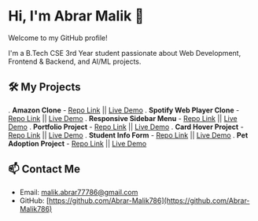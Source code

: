 # Hi, I'm Abrar Malik 👋
Welcome to my GitHub profile!

I'm a B.Tech CSE 3rd Year student passionate about Web Development, Frontend & Backend, and AI/ML projects.

## 🛠️ My Projects

. **Amazon Clone** - [Repo Link](https://github.com/Abrar-Malik786/amazon-clone) || [Live Demo](https://abrar-malik786.github.io/amazon-clone/)
. **Spotify Web Player Clone** - [Repo Link](https://github.com/Abrar-Malik786/spotify-web-player-clone) || [Live Demo](https://abrar-malik786.github.io/spotify-web-player-clone/)
. **Responsive Sidebar Menu** - [Repo Link](https://github.com/Abrar-Malik786/responsive-sidebar-menu) || [Live Demo](https://abrar-malik786.github.io/responsive-sidebar-menu/)
. **Portfolio Project** - [Repo Link](https://github.com/Abrar-Malik786/portfolio-project) || [Live Demo](https://abrar-malik786.github.io/portfolio-project/)
. **Card Hover Project** - [Repo Link](https://github.com/Abrar-Malik786/card-hover-project) || [Live Demo](https://abrar-malik786.github.io/card-hover-project/)
. **Student Info Form** - [Repo Link](https://github.com/Abrar-Malik786/html-student-info-form) || [Live Demo](https://abrar-malik786.github.io/html-student-info-form/)
. **Pet Adoption Project** - [Repo Link](https://github.com/Abrar-Malik786/pet-adoption) || [Live Demo](https://abrar-malik786.github.io/pet-adoption/)


## 📫 Contact Me
- Email: [malik.abrar77786@gmail.com](mailto:malik.abrar77786@gmail.com)
- GitHub: [https://github.com/Abrar-Malik786](https://github.com/Abrar-Malik786)
